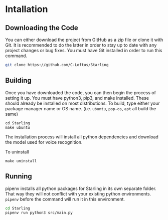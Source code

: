 # Intallation 
## Downloading the Code
 You can either download  the project from GitHub as a zip file or clone it with Git. It  is recommended to do the latter  in order to stay up to date with any project changes or bug fixes. You  must have Git  installed in order to run this command.
 ```bash
git clone https://github.com/C-Loftus/Starling
 ```

## Building
Once you have downloaded the code, you can then begin the process of setting it up.
You must have python3, pip3, and make installed. These should already be installed on most distributions. 
To build, type either your package manager name or OS name. (i.e. `ubuntu`, `pop-os`, `apt` all build the same)
```
cd Starling
make ubuntu 
```
 The installation process will install all python dependencies and download the model used for voice recognition.

To uninstall
```
make uninstall
```

## Running
pipenv installs all python packages for Starling in its own separate folder. That way they will not conflict with your existing python environments. `pipenv` before the command will run it in this environment.
```bash
cd Starling
pipenv run python3 src/main.py
```
